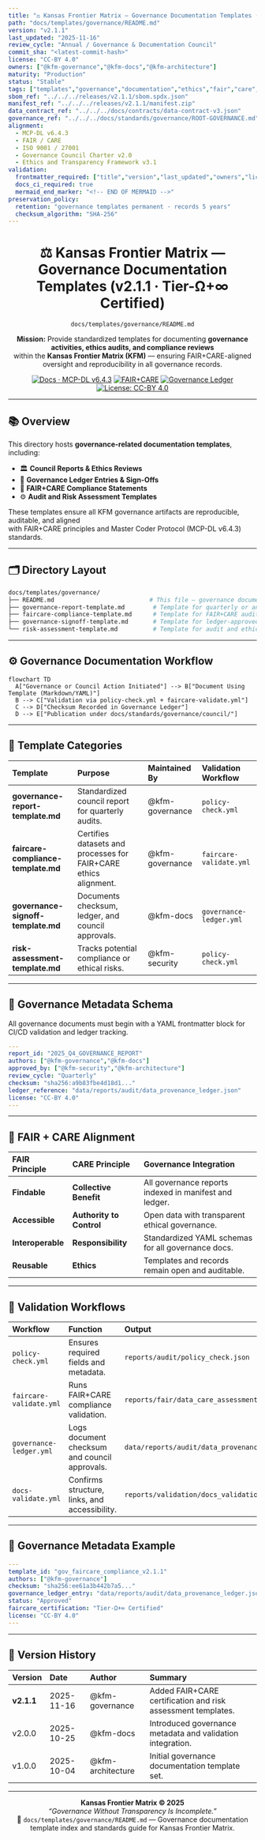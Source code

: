 ```yaml
---
title: "⚖️ Kansas Frontier Matrix — Governance Documentation Templates (Tier-Ω+∞ Certified)"
path: "docs/templates/governance/README.md"
version: "v2.1.1"
last_updated: "2025-11-16"
review_cycle: "Annual / Governance & Documentation Council"
commit_sha: "<latest-commit-hash>"
license: "CC-BY 4.0"
owners: ["@kfm-governance","@kfm-docs","@kfm-architecture"]
maturity: "Production"
status: "Stable"
tags: ["templates","governance","documentation","ethics","fair","care","audit","compliance","policy"]
sbom_ref: "../../../releases/v2.1.1/sbom.spdx.json"
manifest_ref: "../../../releases/v2.1.1/manifest.zip"
data_contract_ref: "../../../docs/contracts/data-contract-v3.json"
governance_ref: "../../../docs/standards/governance/ROOT-GOVERNANCE.md"
alignment:
  - MCP-DL v6.4.3
  - FAIR / CARE
  - ISO 9001 / 27001
  - Governance Council Charter v2.0
  - Ethics and Transparency Framework v3.1
validation:
  frontmatter_required: ["title","version","last_updated","owners","license"]
  docs_ci_required: true
  mermaid_end_marker: "<!-- END OF MERMAID -->"
preservation_policy:
  retention: "governance templates permanent · records 5 years"
  checksum_algorithm: "SHA-256"
---
```


<div align="center">

# ⚖️ **Kansas Frontier Matrix — Governance Documentation Templates (v2.1.1 · Tier-Ω+∞ Certified)**  
`docs/templates/governance/README.md`

**Mission:** Provide standardized templates for documenting **governance activities, ethics audits, and compliance reviews**  
within the **Kansas Frontier Matrix (KFM)** — ensuring FAIR+CARE-aligned oversight and reproducibility in all governance records.

[![Docs · MCP-DL v6.4.3](https://img.shields.io/badge/Docs-MCP--DL%20v6.4.3-blue?logo=markdown)](../../../docs/)
[![FAIR+CARE](https://img.shields.io/badge/FAIR%2BCARE-Governance%20Aligned-gold)](../../../docs/standards/faircare-validation.md)
[![Governance Ledger](https://img.shields.io/badge/Ledger-Provenance%20Recorded-green)](../../../data/reports/audit/data_provenance_ledger.json)
[![License: CC-BY 4.0](https://img.shields.io/badge/License-CC--BY%204.0-green)](../../../LICENSE)

</div>

---

## 📚 Overview

This directory hosts **governance-related documentation templates**, including:
- 🏛️ **Council Reports & Ethics Reviews**  
- 🧩 **Governance Ledger Entries & Sign-Offs**  
- 🧠 **FAIR+CARE Compliance Statements**  
- ⚙️ **Audit and Risk Assessment Templates**

These templates ensure all KFM governance artifacts are reproducible, auditable, and aligned  
with FAIR+CARE principles and Master Coder Protocol (MCP-DL v6.4.3) standards.

---

## 🗂️ Directory Layout

```bash
docs/templates/governance/
├── README.md                           # This file — governance documentation template index
├── governance-report-template.md        # Template for quarterly or annual governance council reports
├── faircare-compliance-template.md      # Template for FAIR+CARE audit certifications
├── governance-signoff-template.md       # Template for ledger-approved sign-off forms
└── risk-assessment-template.md          # Template for audit and ethical risk evaluations
```

---

## ⚙️ Governance Documentation Workflow

```mermaid
flowchart TD
  A["Governance or Council Action Initiated"] --> B["Document Using Template (Markdown/YAML)"]
  B --> C["Validation via policy-check.yml + faircare-validate.yml"]
  C --> D["Checksum Recorded in Governance Ledger"]
  D --> E["Publication under docs/standards/governance/council/"]
```
<!-- END OF MERMAID -->

---

## 🧱 Template Categories

| Template | Purpose | Maintained By | Validation Workflow |
|:--|:--|:--|:--|
| **governance-report-template.md** | Standardized council report for quarterly audits. | @kfm-governance | `policy-check.yml` |
| **faircare-compliance-template.md** | Certifies datasets and processes for FAIR+CARE ethics alignment. | @kfm-governance | `faircare-validate.yml` |
| **governance-signoff-template.md** | Documents checksum, ledger, and council approvals. | @kfm-docs | `governance-ledger.yml` |
| **risk-assessment-template.md** | Tracks potential compliance or ethical risks. | @kfm-security | `policy-check.yml` |

---

## 🧩 Governance Metadata Schema

All governance documents must begin with a YAML frontmatter block for CI/CD validation and ledger tracking.

```yaml
---
report_id: "2025_Q4_GOVERNANCE_REPORT"
authors: ["@kfm-governance","@kfm-docs"]
approved_by: ["@kfm-security","@kfm-architecture"]
review_cycle: "Quarterly"
checksum: "sha256:a9b83fbe4d18d1..."
ledger_reference: "data/reports/audit/data_provenance_ledger.json"
license: "CC-BY 4.0"
---
```

---

## 🧠 FAIR + CARE Alignment

| FAIR Principle | CARE Principle | Governance Integration |
|:--|:--|:--|
| **Findable** | **Collective Benefit** | All governance reports indexed in manifest and ledger. |
| **Accessible** | **Authority to Control** | Open data with transparent ethical governance. |
| **Interoperable** | **Responsibility** | Standardized YAML schemas for all governance docs. |
| **Reusable** | **Ethics** | Templates and records remain open and auditable. |

---

## 🧾 Validation Workflows

| Workflow | Function | Output |
|:--|:--|:--|
| `policy-check.yml` | Ensures required fields and metadata. | `reports/audit/policy_check.json` |
| `faircare-validate.yml` | Runs FAIR+CARE compliance validation. | `reports/fair/data_care_assessment.json` |
| `governance-ledger.yml` | Logs document checksum and council approvals. | `data/reports/audit/data_provenance_ledger.json` |
| `docs-validate.yml` | Confirms structure, links, and accessibility. | `reports/validation/docs_validation.json` |

---

## 🧾 Governance Metadata Example

```yaml
---
template_id: "gov_faircare_compliance_v2.1.1"
authors: ["@kfm-governance"]
checksum: "sha256:ee61a3b442b7a5..."
governance_ledger_entry: "data/reports/audit/data_provenance_ledger.json"
status: "Approved"
faircare_certification: "Tier-Ω+∞ Certified"
license: "CC-BY 4.0"
---
```

---

## 🧾 Version History

| Version | Date | Author | Summary |
|:--|:--|:--|:--|
| **v2.1.1** | 2025-11-16 | @kfm-governance | Added FAIR+CARE certification and risk assessment templates. |
| v2.0.0 | 2025-10-25 | @kfm-docs | Introduced governance metadata and validation integration. |
| v1.0.0 | 2025-10-04 | @kfm-architecture | Initial governance documentation template set. |

---

<div align="center">

**Kansas Frontier Matrix © 2025**  
*“Governance Without Transparency Is Incomplete.”*  
📍 `docs/templates/governance/README.md` — Governance documentation template index and standards guide for Kansas Frontier Matrix.

</div>

